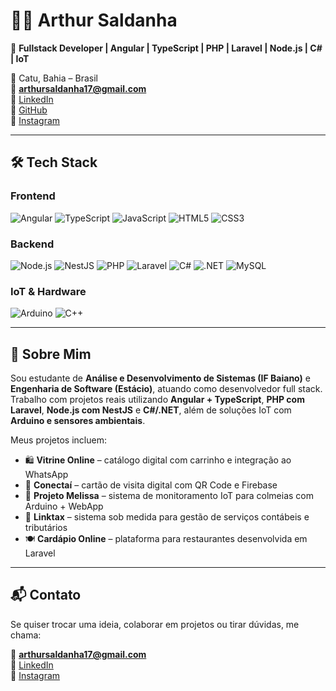 # 👨‍💻 Arthur Saldanha

🎯 **Fullstack Developer | Angular | TypeScript | PHP | Laravel | Node.js | C# | IoT**

📍 Catu, Bahia – Brasil  
📧 **arthursaldanha17@gmail.com**  
🔗 [LinkedIn](https://linkedin.com/in/arthur-saldanha-69b944179)  
🔗 [GitHub](https://github.com/arthursaldanha)  
📸 [Instagram](https://www.instagram.com/saldanharthur_)

---

## 🛠 Tech Stack

### Frontend
![Angular](https://img.shields.io/badge/Angular-DD0031?style=for-the-badge&logo=angular&logoColor=white)
![TypeScript](https://img.shields.io/badge/TypeScript-007ACC?style=for-the-badge&logo=typescript&logoColor=white)
![JavaScript](https://img.shields.io/badge/JavaScript-F7DF1E?style=for-the-badge&logo=javascript&logoColor=black)
![HTML5](https://img.shields.io/badge/HTML5-E34F26?style=for-the-badge&logo=html5&logoColor=white)
![CSS3](https://img.shields.io/badge/CSS3-1572B6?style=for-the-badge&logo=css3&logoColor=white)

### Backend
![Node.js](https://img.shields.io/badge/Node.js-339933?style=for-the-badge&logo=node.js&logoColor=white)
![NestJS](https://img.shields.io/badge/NestJS-E0234E?style=for-the-badge&logo=nestjs&logoColor=white)
![PHP](https://img.shields.io/badge/PHP-777BB4?style=for-the-badge&logo=php&logoColor=white)
![Laravel](https://img.shields.io/badge/Laravel-F72C1F?style=for-the-badge&logo=laravel&logoColor=white)
![C#](https://img.shields.io/badge/C%23-239120?style=for-the-badge&logo=c-sharp&logoColor=white)
![.NET](https://img.shields.io/badge/.NET-512BD4?style=for-the-badge&logo=dotnet&logoColor=white)
![MySQL](https://img.shields.io/badge/MySQL-4479A1?style=for-the-badge&logo=mysql&logoColor=white)

### IoT & Hardware
![Arduino](https://img.shields.io/badge/Arduino-00979D?style=for-the-badge&logo=arduino&logoColor=white)
![C++](https://img.shields.io/badge/C%2B%2B-00599C?style=for-the-badge&logo=c%2B%2B&logoColor=white)

---

## 🧠 Sobre Mim

Sou estudante de **Análise e Desenvolvimento de Sistemas (IF Baiano)** e **Engenharia de Software (Estácio)**, atuando como desenvolvedor full stack. Trabalho com projetos reais utilizando **Angular + TypeScript**, **PHP com Laravel**, **Node.js com NestJS** e **C#/.NET**, além de soluções IoT com **Arduino e sensores ambientais**.

Meus projetos incluem:

- 🛍️ **Vitrine Online** – catálogo digital com carrinho e integração ao WhatsApp  
- 📇 **Conectaí** – cartão de visita digital com QR Code e Firebase  
- 🐝 **Projeto Melissa** – sistema de monitoramento IoT para colmeias com Arduino + WebApp  
- 💼 **Linktax** – sistema sob medida para gestão de serviços contábeis e tributários  
- 🍽️ **Cardápio Online** – plataforma para restaurantes desenvolvida em Laravel

---

## 📬 Contato

Se quiser trocar uma ideia, colaborar em projetos ou tirar dúvidas, me chama:

📧 **arthursaldanha17@gmail.com**  
🔗 [LinkedIn](https://linkedin.com/in/arthur-saldanha-69b944179)  
📸 [Instagram](https://www.instagram.com/saldanharthur_)

